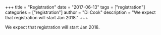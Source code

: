 +++
title = "Registration"
date = "2017-06-13"
tags = ["registration"]
categories = ["registration"]
author = "Di Cook"
description = "We expect that registration will start Jan 2018."
+++

We expect that registration will start Jan 2018.
